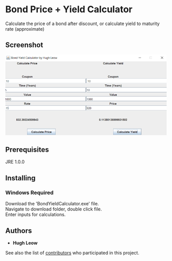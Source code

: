 # Bond Price + Yield Calculator

Calculate the price of a bond after discount, or calculate yield to maturity rate (approximate)

## Screenshot

![image](https://raw.githubusercontent.com/hcl212/Bond-Yield-Calculator/master/screenshot.png)

## Prerequisites

JRE 1.0.0

## Installing

### Windows Required
Download the 'BondYieldCalculator.exe' file.  
Navigate to download folder, double click file.  
Enter inputs for calculations.

## Authors

* **Hugh Leow**

See also the list of [contributors](https://github.com/your/project/contributors) who participated in this project.
